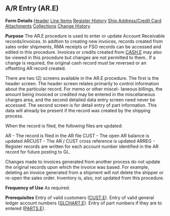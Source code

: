 ## A/R Entry (AR.E)
<PageHeader />

**Form Details**
[Header](../AR-E-1/README.md)
[Line Items](../AR-E-2/README.md)
[Register History](../AR-E-3/README.md)
[Ship Address/Credit Card](../AR-E-4/README.md)
[Attachments](../AR-E-5/README.md)
[Collections](../AR-E-6/README.md)
[Change History](../AR-E-7/README.md)

**Purpose**
The AR.E procedure is used to enter or update Account Receivable
records/invoices. In addtion to creating new invoices, records created from
sales order shipments, RMA receipts or FSO records can be accessed and edited
in this procedure. Invoices or credits created from [CASH.E](../CASH-E/README.md) may
also be viewed in this procedure but changes are not permitted to them.. If a
change is required, the original cash record must be reversed or an offsetting
AR record created.

There are two (2) screens available in the AR.E procedure. The first is the
header screen. The header screen relates primarily to control information
about the particular record. For memo or other miscel- laneous billings, the
amount being invoiced or credited may be entered in the miscellaneous charges
area, and the second detailed data entry screen need never be accessed. The
second screen is for detail entry of part information. This data will already
be present if the record was created by the shipping process.

When the record is filed, the following files are updated:

AR - The record is filed in the AR file
CUST - The open AR balance is updated
ARCUST - The AR / CUST cross reference is updated
ARREG - Register records are written for each account number
identified in the AR record for future posting to GL.

Changes made to invoices generated from another process do not update the
original records upon which the invoice was based. For example, deleting an
invoice generated from a shipment will not delete the shipper or re-open the
sales order. Inventory is, also, not updated from this procedure.

**Frequency of Use**
As required.

**Prerequisites**
Entry of valid customers ([CUST.E](../CUST-E/README.md)). Entry of valid general ledger
account numbers ([GLCHART.E](../GLCHART-E/README.md)). Entry of part numbers if they
are to entered ([PARTS.E](../PARTS-E/README.md)).

<badge text= "Version 8.10.57 " vertical="middle" />

<PageFooter />
